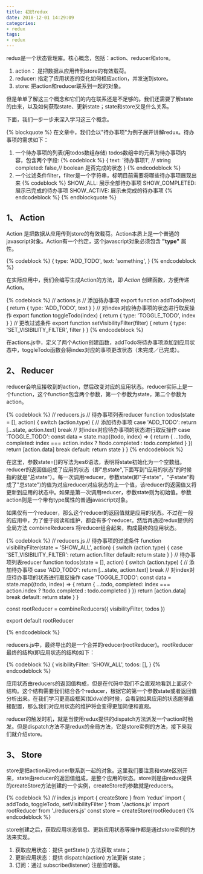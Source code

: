 ```yaml
---
title: 初识redux
date: 2018-12-01 14:29:09
categories: 
- redux
tags: 
- redux
---
```


redux是一个状态管理库。核心概念，包括：action、reducer和store。

1. action： 是把数据从应用传到store的有效载荷。
2. reducer: 指定了应用状态的变化如何相应action，并发送到store。
3. store: 把action和reducer联系到一起的对象。

但是单单了解这三个概念和它们的内在联系还是不足够的。我们还需要了解state的由来，以及如何获取state、更新state；state和store又是什么关系。

下面，我们一步一步来深入学习这三个概念。

{% blockquote %}
在文章中，我们会以"待办事项"为例子展开讲解redux。待办事项的需求如下：
1. 一个待办事项的列表(用todos数组存储)
   todos数组中的元素为待办事项内容，包含两个字段:
   {% codeblock %}
   {
       text: '待办事项1', // string
       completed: false,// boolean 是否完成的状态
   }
   {% endcodeblock %}
2. 一个过滤条件filter，filter是一个字符串，标明目前需要将哪些待办事项展现出来
   {% codeblock %}
    SHOW_ALL: 展示全部待办事项
    SHOW_COMPLETED: 展示已完成的待办事项
    SHOW_ACTIVE: 展示未完成的待办事项
   {% endcodeblock %}
{% endblockquote %}

## 1、 Action

Action 是把数据从应用传到store的有效载荷。Action本质上是一个普通的javascript对象。Action有一个约定，这个javascript对象必须包含 **"type"** 属性。

{% codeblock %}
{
    type: 'ADD_TODO',
    text: 'something',
}
{% endcodeblock %}

在实际应用中，我们会编写生成Action的方法，即 *Action* 创建函数，方便传递Action。

{% codeblock %}
// actions.js
// 添加待办事项
export function addTodo(text) {
  return { type: 'ADD_TODO', text }
}
// 对index对应待办事项的状态进行取反操作
export function toggleTodo(index) {
  return { type: 'TOGGLE_TODO', index }
}
// 更改过滤条件
export function setVisibilityFilter(filter) {
  return { type: 'SET_VISIBILITY_FILTER', filter }
}
{% endcodeblock %}

在actions.js中，定义了两个Action创建函数，addTodo将待办事项添加到应用状态中，toggleTodo函数会将index对应的事项更改状态（未完成／已完成）。

## 2、 Reducer

reducer会响应接收到的action，然后改变对应的应用状态。reducer实际上是一个function，这个function包含两个参数，第一个参数为state，第二个参数为action。

{% codeblock %}
// reducers.js
// 待办事项列表reducer
function todos(state = [], action) {
    switch (action.type) {
        // 添加待办事项
        case 'ADD_TODO':
            return [...state, action.text]
        break
        // 对index对应待办事项的状态进行取反操作
        case 'TOGGLE_TODO':
            const data = state.map((todo, index) => {
                return {
                    ...todo,
                    completed: index === action.index ? !todo.completed : todo.completed
                }
            })
            return [action.data]
        break
        default:
            return state
    }
}
{% endcodeblock %}

在这里，参数state=[]的写法为es6语法，表明将state初始化为一个空数组。reducer的返回值组成了应用的状态（即"总state",下面写到"应用的状态"的时候指的就是"总state"）。每一次调用reducer，参数state(即"子state"，"子state"构成了"总state")的值为对应reducer对应状态的上一个值，该reducer的返回值又将更新到应用的状态中。如果是第一次调用reducer，参数state则为初始值。参数action则是一个带有type属性的普通javascript对象。

如果仅有一个reducer，那么这个reducer的返回值就是应用的状态。不过在一般的应用中，为了便于阅读和维护，都会有多个reducer。然后再通过redux提供的全局方法 combineReducers 将reducer组合起来，构成最终的应用状态。

{% codeblock %}
// reducers.js
// 待办事项的过滤条件
function visibilityFilter(state = 'SHOW_ALL', action) {
  switch (action.type) {
    case 'SET_VISIBILITY_FILTER':
      return action.filter
    default:
      return state
  }
}
// 待办事项列表reducer
function todos(state = [], action) {
    switch (action.type) {
        // 添加待办事项
        case 'ADD_TODO':
            return [...state, action.text]
        break
        // 对index对应待办事项的状态进行取反操作
        case 'TOGGLE_TODO':
            const data = state.map((todo, index) => {
                return {
                    ...todo,
                    completed: index === action.index ? !todo.completed : todo.completed
                }
            })
            return [action.data]
        break
        default:
            return state
    }
}

const rootReducer = combineReducers({
    visibilityFilter,
    todos
})

export default rootReducer

{% endcodeblock %}

reducers.js中，最终导出的是一个合并的reducer(rootReducer)。rootReducer最终的结构(即应用状态的结构)如下：

{% codeblock %}
{
    visibilityFilter: 'SHOW_ALL',
    todos: [],
}
{% endcodeblock %}

应用状态由reducers的返回值构成，但是在代码中我们不会直观地看到上面这个结构。这个结构需要我们结合各个reducer，根据它的第一个参数state或者返回值分析出来。在我们学习更高级框架(如dva)的时候，会看到如果应用的状态能够直接配置，那么我们对应用状态的维护将会变得更加简便和直观。

reducer的触发时机，就是当使用redux提供的dispatch方法派发一个action时触发。但是dispatch方法不是redux的全局方法，它是store实例的方法，接下来我们就介绍store。

## 3、 Store

store是把action和reducer联系到一起的对象。这里我们要注意和state区别开来，state由reducer的返回值组成，是整个应用的状态。store则是由redux提供的createStore方法创建的一个实例，createStore的参数就是reducers。

{% codeblock %}
// index.js
import { createStore } from 'redux'
import { addTodo, toggleTodo, setVisibilityFilter } from './actions.js'
import rootReducer from './reducers.js'
const store = createStore(rootReducer)
{% endcodeblock %}

store创建之后，获取应用状态信息、更新应用状态等操作都是通过store实例的方法来实现。

1. 获取应用状态：提供 getState() 方法获取 state；
2. 更新应用状态：提供 dispatch(action) 方法更新 state；
3. 订阅：通过 subscribe(listener) 注册监听器。